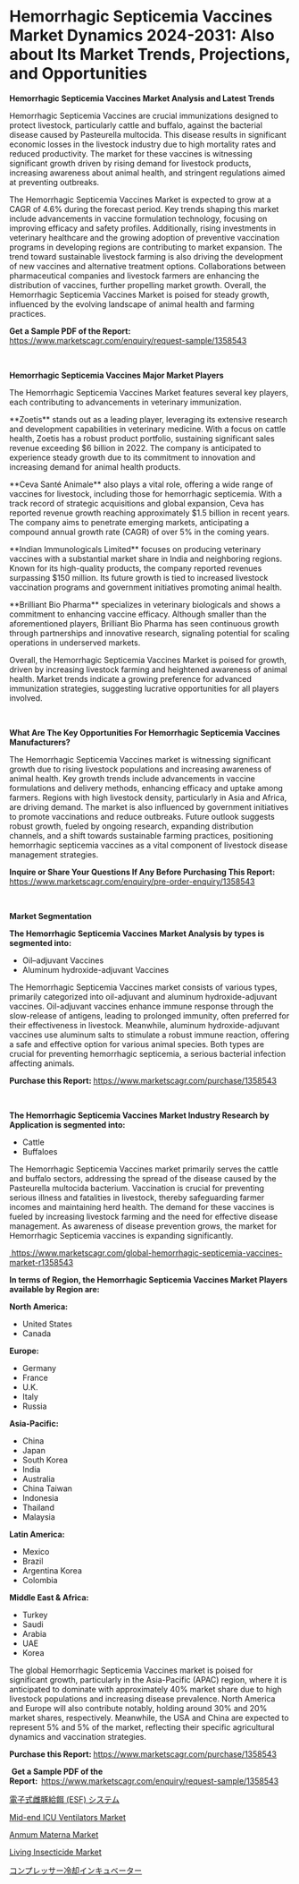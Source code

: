 <p><h1>Hemorrhagic Septicemia Vaccines Market Dynamics 2024-2031: Also about Its Market Trends, Projections, and Opportunities</h1></p><p><strong>Hemorrhagic Septicemia Vaccines Market Analysis and Latest Trends</strong></p>
<p><p>Hemorrhagic Septicemia Vaccines are crucial immunizations designed to protect livestock, particularly cattle and buffalo, against the bacterial disease caused by Pasteurella multocida. This disease results in significant economic losses in the livestock industry due to high mortality rates and reduced productivity. The market for these vaccines is witnessing significant growth driven by rising demand for livestock products, increasing awareness about animal health, and stringent regulations aimed at preventing outbreaks.</p><p>The Hemorrhagic Septicemia Vaccines Market is expected to grow at a CAGR of 4.6% during the forecast period. Key trends shaping this market include advancements in vaccine formulation technology, focusing on improving efficacy and safety profiles. Additionally, rising investments in veterinary healthcare and the growing adoption of preventive vaccination programs in developing regions are contributing to market expansion. The trend toward sustainable livestock farming is also driving the development of new vaccines and alternative treatment options. Collaborations between pharmaceutical companies and livestock farmers are enhancing the distribution of vaccines, further propelling market growth. Overall, the Hemorrhagic Septicemia Vaccines Market is poised for steady growth, influenced by the evolving landscape of animal health and farming practices.</p></p>
<p><strong>Get a Sample PDF of the Report:&nbsp;</strong> <a href="https://www.marketscagr.com/enquiry/request-sample/1358543">https://www.marketscagr.com/enquiry/request-sample/1358543</a></p>
<p>&nbsp;</p>
<p><strong>Hemorrhagic Septicemia Vaccines Major Market Players</strong></p>
<p><p>The Hemorrhagic Septicemia Vaccines Market features several key players, each contributing to advancements in veterinary immunization. </p><p>**Zoetis** stands out as a leading player, leveraging its extensive research and development capabilities in veterinary medicine. With a focus on cattle health, Zoetis has a robust product portfolio, sustaining significant sales revenue exceeding $6 billion in 2022. The company is anticipated to experience steady growth due to its commitment to innovation and increasing demand for animal health products.</p><p>**Ceva Santé Animale** also plays a vital role, offering a wide range of vaccines for livestock, including those for hemorrhagic septicemia. With a track record of strategic acquisitions and global expansion, Ceva has reported revenue growth reaching approximately $1.5 billion in recent years. The company aims to penetrate emerging markets, anticipating a compound annual growth rate (CAGR) of over 5% in the coming years.</p><p>**Indian Immunologicals Limited** focuses on producing veterinary vaccines with a substantial market share in India and neighboring regions. Known for its high-quality products, the company reported revenues surpassing $150 million. Its future growth is tied to increased livestock vaccination programs and government initiatives promoting animal health.</p><p>**Brilliant Bio Pharma** specializes in veterinary biologicals and shows a commitment to enhancing vaccine efficacy. Although smaller than the aforementioned players, Brilliant Bio Pharma has seen continuous growth through partnerships and innovative research, signaling potential for scaling operations in underserved markets.</p><p>Overall, the Hemorrhagic Septicemia Vaccines Market is poised for growth, driven by increasing livestock farming and heightened awareness of animal health. Market trends indicate a growing preference for advanced immunization strategies, suggesting lucrative opportunities for all players involved.</p></p>
<p>&nbsp;</p>
<p><strong>What Are The Key Opportunities For Hemorrhagic Septicemia Vaccines Manufacturers?</strong></p>
<p><p>The Hemorrhagic Septicemia Vaccines market is witnessing significant growth due to rising livestock populations and increasing awareness of animal health. Key growth trends include advancements in vaccine formulations and delivery methods, enhancing efficacy and uptake among farmers. Regions with high livestock density, particularly in Asia and Africa, are driving demand. The market is also influenced by government initiatives to promote vaccinations and reduce outbreaks. Future outlook suggests robust growth, fueled by ongoing research, expanding distribution channels, and a shift towards sustainable farming practices, positioning hemorrhagic septicemia vaccines as a vital component of livestock disease management strategies.</p></p>
<p><strong>Inquire or Share Your Questions If Any Before Purchasing This Report:</strong> <a href="https://www.marketscagr.com/enquiry/pre-order-enquiry/1358543">https://www.marketscagr.com/enquiry/pre-order-enquiry/1358543</a></p>
<p>&nbsp;</p>
<p><strong>Market Segmentation</strong></p>
<p><strong>The Hemorrhagic Septicemia Vaccines Market Analysis by types is segmented into:</strong></p>
<p><ul><li>Oil–adjuvant Vaccines</li><li>Aluminum hydroxide-adjuvant Vaccines</li></ul></p>
<p><p>The Hemorrhagic Septicemia Vaccines market consists of various types, primarily categorized into oil-adjuvant and aluminum hydroxide-adjuvant vaccines. Oil-adjuvant vaccines enhance immune response through the slow-release of antigens, leading to prolonged immunity, often preferred for their effectiveness in livestock. Meanwhile, aluminum hydroxide-adjuvant vaccines use aluminum salts to stimulate a robust immune reaction, offering a safe and effective option for various animal species. Both types are crucial for preventing hemorrhagic septicemia, a serious bacterial infection affecting animals.</p></p>
<p><strong>Purchase this Report:&nbsp;</strong><a href="https://www.marketscagr.com/purchase/1358543">https://www.marketscagr.com/purchase/1358543</a></p>
<p>&nbsp;</p>
<p><strong>The Hemorrhagic Septicemia Vaccines Market Industry Research by Application is segmented into:</strong></p>
<p><ul><li>Cattle</li><li>Buffaloes</li></ul></p>
<p><p>The Hemorrhagic Septicemia Vaccines market primarily serves the cattle and buffalo sectors, addressing the spread of the disease caused by the Pasteurella multocida bacterium. Vaccination is crucial for preventing serious illness and fatalities in livestock, thereby safeguarding farmer incomes and maintaining herd health. The demand for these vaccines is fueled by increasing livestock farming and the need for effective disease management. As awareness of disease prevention grows, the market for Hemorrhagic Septicemia vaccines is expanding significantly.</p></p>
<p><a href="https://www.marketscagr.com/global-hemorrhagic-septicemia-vaccines-market-r1358543">&nbsp;https://www.marketscagr.com/global-hemorrhagic-septicemia-vaccines-market-r1358543</a></p>
<p><strong>In terms of Region, the Hemorrhagic Septicemia Vaccines Market Players available by Region are:</strong></p>
<p>
    <p> <strong> North America: </strong>
        <ul>
            <li>United States</li>
            <li>Canada</li>
        </ul>
        </p> 
    <p> <strong> Europe: </strong>
        <ul>
            <li>Germany</li>
            <li>France</li>
            <li>U.K.</li>
            <li>Italy</li>
            <li>Russia</li>
        </ul>
        </p> 
    <p> <strong> Asia-Pacific: </strong>
        <ul>
            <li>China</li>
            <li>Japan</li>
            <li>South Korea</li>
            <li>India</li>
            <li>Australia</li>
            <li>China Taiwan</li>
            <li>Indonesia</li>
            <li>Thailand</li>
            <li>Malaysia</li>
        </ul>
        </p> 
    <p> <strong> Latin America: </strong>
        <ul>
            <li>Mexico</li>
            <li>Brazil</li>
            <li>Argentina Korea</li>
            <li>Colombia</li>
        </ul>
        </p> 
    <p> <strong> Middle East & Africa: </strong>
        <ul>
            <li>Turkey</li>
            <li>Saudi</li>
            <li>Arabia</li>
            <li>UAE</li>
            <li>Korea</li>
        </ul>
    </p>
    </p>
<p><p>The global Hemorrhagic Septicemia Vaccines market is poised for significant growth, particularly in the Asia-Pacific (APAC) region, where it is anticipated to dominate with approximately 40% market share due to high livestock populations and increasing disease prevalence. North America and Europe will also contribute notably, holding around 30% and 20% market shares, respectively. Meanwhile, the USA and China are expected to represent 5% and 5% of the market, reflecting their specific agricultural dynamics and vaccination strategies.</p></p>
<p><strong>Purchase this Report: </strong><a href="https://www.marketscagr.com/purchase/1358543">https://www.marketscagr.com/purchase/1358543</a></p>
<p>&nbsp;<strong>Get a Sample PDF of the Report:&nbsp;&nbsp;</strong><a href="https://www.marketscagr.com/enquiry/request-sample/1358543">https://www.marketscagr.com/enquiry/request-sample/1358543</a></p>
<p><strong></strong></p>
<p><p><a href="https://medium.com/@aminohtc4/%E5%B8%82%E5%A0%B4%E4%BA%88%E6%B8%AC%E3%81%AE%E5%A4%89%E6%9B%B4-%E3%82%B0%E3%83%AD%E3%83%BC%E3%83%90%E3%83%AB%E9%9B%BB%E5%AD%90%E9%9B%8C%E8%B1%9A%E7%B5%A6%E9%A4%8C-esf-%E3%82%B7%E3%82%B9%E3%83%86%E3%83%A0%E5%B8%82%E5%A0%B4%E3%81%AE%E3%83%80%E3%82%A4%E3%83%8A%E3%83%9F%E3%82%AF%E3%82%B9%E3%81%A8%E6%9C%AA%E6%9D%A5%E3%81%AE%E3%83%88%E3%83%AC%E3%83%B3%E3%83%89-2024%E5%B9%B4-2031%E5%B9%B4-e43643e18882">電子式雌豚給餌 (ESF) システム</a></p><p><a href="https://github.com/napierswinnyfg/Market-Research-Report-List-1/blob/main/mid-end-icu-ventilators-market.md">Mid-end ICU Ventilators Market</a></p><p><a href="https://www.linkedin.com/pulse/insights-anmum-materna-market-players-size-geographical-regions-pyume?trackingId=RikhaevxSXavYnQAsk85SQ%3D%3D">Anmum Materna Market</a></p><p><a href="https://issuu.com/reportprime-2/docs/living-insecticide-market-size-2030_31052ab3ae4c23">Living Insecticide Market</a></p><p><a href="https://medium.com/@aminohtc4/compressor-cooled-incubator-market-%E3%81%AF-%E3%82%B3%E3%82%B9%E3%83%88%E7%AE%A1%E7%90%86%E3%81%A8%E5%8A%B9%E7%8E%87%E5%90%91%E4%B8%8A%E3%82%92%E5%84%AA%E5%85%88%E3%81%97%E3%81%BE%E3%81%99-%E3%81%95%E3%82%89%E3%81%AB-%E5%A0%B1%E5%91%8A%E6%9B%B8%E3%81%AF%E5%B8%82%E5%A0%B4%E3%81%AE%E9%9C%80%E8%A6%81%E9%9D%A2%E3%81%A8%E4%BE%9B%E7%B5%A6%E9%9D%A2%E3%81%AE%E4%B8%A1%E6%96%B9%E3%82%92%E3%82%AB%E3%83%90%E3%83%BC%E3%81%97%E3%81%A6%E3%81%84%E3%81%BE%E3%81%99-a4e332f966cb">コンプレッサー冷却インキュベーター</a></p></p>